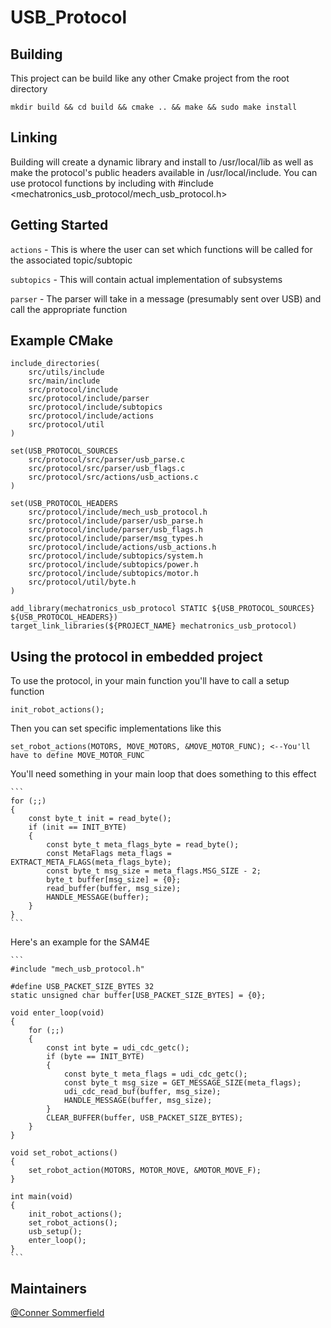 # USB_Protocol

## Building

This project can be build like any other Cmake project from the root directory

    mkdir build && cd build && cmake .. && make && sudo make install

## Linking

Building will create a dynamic library and install to /usr/local/lib as well as make the protocol's public headers available in /usr/local/include. You can use protocol functions by including with #include <mechatronics_usb_protocol/mech_usb_protocol.h>

## Getting Started

`actions` - This is where the user can set which functions will be called for the associated topic/subtopic

`subtopics` - This will contain actual implementation of subsystems 

`parser` - The parser will take in a message (presumably sent over USB) and call the appropriate function

## Example CMake

    include_directories(
        src/utils/include
        src/main/include
        src/protocol/include
        src/protocol/include/parser
        src/protocol/include/subtopics
        src/protocol/include/actions
        src/protocol/util
    )

    set(USB_PROTOCOL_SOURCES 
        src/protocol/src/parser/usb_parse.c
        src/protocol/src/parser/usb_flags.c
        src/protocol/src/actions/usb_actions.c
    )

    set(USB_PROTOCOL_HEADERS 
        src/protocol/include/mech_usb_protocol.h
        src/protocol/include/parser/usb_parse.h
        src/protocol/include/parser/usb_flags.h
        src/protocol/include/parser/msg_types.h
        src/protocol/include/actions/usb_actions.h
        src/protocol/include/subtopics/system.h
        src/protocol/include/subtopics/power.h
        src/protocol/include/subtopics/motor.h
        src/protocol/util/byte.h
    )

    add_library(mechatronics_usb_protocol STATIC ${USB_PROTOCOL_SOURCES} ${USB_PROTOCOL_HEADERS})
    target_link_libraries(${PROJECT_NAME} mechatronics_usb_protocol)

## Using the protocol in embedded project

To use the protocol, in your main function you'll have to call a setup function

    init_robot_actions();

Then you can set specific implementations like this

    set_robot_actions(MOTORS, MOVE_MOTORS, &MOVE_MOTOR_FUNC); <--You'll have to define MOVE_MOTOR_FUNC

You'll need something in your main loop that does something to this effect

    ```
    for (;;)
    {
        const byte_t init = read_byte();
        if (init == INIT_BYTE)
        {
            const byte_t meta_flags_byte = read_byte();
            const MetaFlags meta_flags = EXTRACT_META_FLAGS(meta_flags_byte);
            const byte_t msg_size = meta_flags.MSG_SIZE - 2;
            byte_t buffer[msg_size] = {0};
            read_buffer(buffer, msg_size);
            HANDLE_MESSAGE(buffer);
        }   
    }
    ```

Here's an example for the SAM4E

    ```
    #include "mech_usb_protocol.h"

    #define USB_PACKET_SIZE_BYTES 32
    static unsigned char buffer[USB_PACKET_SIZE_BYTES] = {0};

    void enter_loop(void)
    {
        for (;;)
        {
            const int byte = udi_cdc_getc();
            if (byte == INIT_BYTE)
            {
                const byte_t meta_flags = udi_cdc_getc();
                const byte_t msg_size = GET_MESSAGE_SIZE(meta_flags); 
                udi_cdc_read_buf(buffer, msg_size);
                HANDLE_MESSAGE(buffer, msg_size);
            }   
            CLEAR_BUFFER(buffer, USB_PACKET_SIZE_BYTES);
        }
    }

    void set_robot_actions()
    {
        set_robot_action(MOTORS, MOTOR_MOVE, &MOTOR_MOVE_F);
    }

    int main(void) 
    {
        init_robot_actions();
        set_robot_actions();
        usb_setup();
        enter_loop();
    }
    ```


## Maintainers

[@Conner Sommerfield](https://github.com/Repo-Factory/)  
